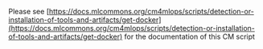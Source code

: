 Please see [https://docs.mlcommons.org/cm4mlops/scripts/detection-or-installation-of-tools-and-artifacts/get-docker](https://docs.mlcommons.org/cm4mlops/scripts/detection-or-installation-of-tools-and-artifacts/get-docker) for the documentation of this CM script
